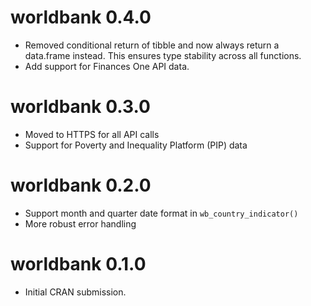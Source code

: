 # worldbank 0.4.0

* Removed conditional return of tibble and now always return a
  data.frame instead. This ensures type stability across all functions.
* Add support for Finances One API data.

# worldbank 0.3.0

- Moved to HTTPS for all API calls
- Support for Poverty and Inequality Platform (PIP) data

# worldbank 0.2.0

- Support month and quarter date format in `wb_country_indicator()`
- More robust error handling

# worldbank 0.1.0

- Initial CRAN submission.
